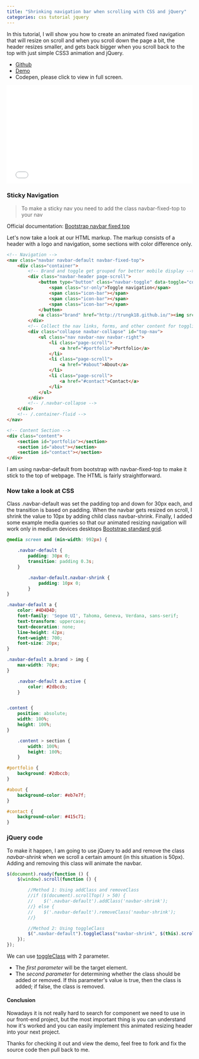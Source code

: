 ```yaml
---
title: "Shrinking navigation bar when scrolling with CSS and jQuery"
categories: css tutorial jquery
---
```


In this tutorial, I will show you how to create an animated fixed navigation that will resize on scroll and when you scroll down the page a bit, the header resizes smaller, and gets back bigger when you scroll back to the top with just simple CSS3 animation and jQuery.

- [Github](https://github.com/trungk18/Resizing-Header-On-Scroll)
- [Demo](http://trungk18.github.io/Resizing-Header-On-Scroll)
- Codepen, please click to view in full screen.

<iframe height='265' scrolling='no' title='Shrinking Navigation Bar When Scrolling Down' src='//codepen.io/trungk18/embed/opazdV/?height=265&theme-id=0&default-tab=result&embed-version=2' frameborder='no' allowtransparency='true' allowfullscreen='true' style='width: 100%;'>See the Pen <a href='https://codepen.io/trungk18/pen/opazdV/'>Shrinking Navigation Bar When Scrolling Down</a> by Vo Tuan Trung (<a href='https://codepen.io/trungk18'>@trungk18</a>) on <a href='https://codepen.io'>CodePen</a>.
</iframe>

### Sticky Navigation

> To make a sticky nav you need to add the class navbar-fixed-top to your nav

Official documentation: [Bootstrap navbar fixed top](http://getbootstrap.com/components/#navbar-fixed-top)
 
Let's now take a look at our HTML markup. The markup consists of a header with a logo and navigation, some sections with color difference only. 

```html
<!-- Navigation -->
<nav class="navbar navbar-default navbar-fixed-top">
    <div class="container">
        <!-- Brand and toggle get grouped for better mobile display -->
        <div class="navbar-header page-scroll">
            <button type="button" class="navbar-toggle" data-toggle="collapse" data-target="#top-nav">
                <span class="sr-only">Toggle navigation</span>
                <span class="icon-bar"></span>
                <span class="icon-bar"></span>
                <span class="icon-bar"></span>
            </button>
            <a class="brand" href="http://trungk18.github.io/"><img src="trungk18.png" class="img-responsive" title="trungk18" /></a>
        </div>
        <!-- Collect the nav links, forms, and other content for toggling -->
        <div class="collapse navbar-collapse" id="top-nav">
            <ul class="nav navbar-nav navbar-right">
                <li class="page-scroll">
                    <a href="#portfolio">Portfolio</a>
                </li>
                <li class="page-scroll">
                    <a href="#about">About</a>
                </li>
                <li class="page-scroll">
                    <a href="#contact">Contact</a>
                </li>
            </ul>
        </div>
        <!-- /.navbar-collapse -->
    </div>
    <!-- /.container-fluid -->
</nav>

<!-- Content Section -->
<div class="content">
    <section id="portfolio"></section>
    <section id="about"></section>
    <section id="contact"></section>
</div>
```

I am using navbar-default from bootstrap with navbar-fixed-top to make it stick to the top of webpage. The HTML is fairly straightforward. 

### Now take a look at CSS

Class .navbar-default was set the padding top and down for 30px each, and the transition is based on padding. When the navbar gets resized on scroll, I shrink the value to 10px by adding child class navbar-shrink.
Finally, I added some example media queries so that our animated resizing navigation will work only in medium devices desktops [Bootstrap standard grid](http://getbootstrap.com/css/#grid). 

```css
@media screen and (min-width: 992px) {

    .navbar-default {
        padding: 30px 0;
        transition: padding 0.3s;
    }

        .navbar-default.navbar-shrink {
            padding: 10px 0;
        }
}

.navbar-default a {
    color: #4D4D4D;
    font-family: 'Segoe UI', Tahoma, Geneva, Verdana, sans-serif;
    text-transform: uppercase;
    text-decoration: none;
    line-height: 42px;
    font-weight: 700;
    font-size: 20px;
}

.navbar-default a.brand > img {            
    max-width: 70px;
}

    .navbar-default a.active {
        color: #2dbccb;
    }


.content {
    position: absolute;
    width: 100%;
    height: 100%;
}

    .content > section {
        width: 100%;
        height: 100%;
    }

#portfolio {
    background: #2dbccb;
}

#about {
    background-color: #eb7e7f;
}

#contact {
    background-color: #415c71;
}
```

### jQuery code

To make it happen, I am going to use jQuery to add and remove the class *navbar-shrink* when we scroll a certain amount (in this situation is 50px). Adding and removing this class will animate the navbar.

```javascript
$(document).ready(function () {
    $(window).scroll(function () {

        //Method 1: Using addClass and removeClass
        //if ($(document).scrollTop() > 50) {
        //    $('.navbar-default').addClass('navbar-shrink');
        //} else {
        //    $('.navbar-default').removeClass('navbar-shrink');
        //}

        //Method 2: Using toggleClass
        $(".navbar-default").toggleClass("navbar-shrink", $(this).scrollTop() > 50)
    });
});
```
We can use [toggleClass](http://api.jquery.com/toggleclass/) with 2 parameter. 
- The *first parameter* will be the target element.
- The *second parameter* for determining whether the class should be added or removed. If this parameter's value is true, then the class is added; if false, the class is removed.

#### Conclusion
Nowadays it is not really hard to search for component we need to use in our front-end project, but the most important thing is you can understand how it's worked and you can easily implement this animated resizing header into your next project.

Thanks for checking it out and view the demo, feel free to fork and fix the source code then pull back to me.